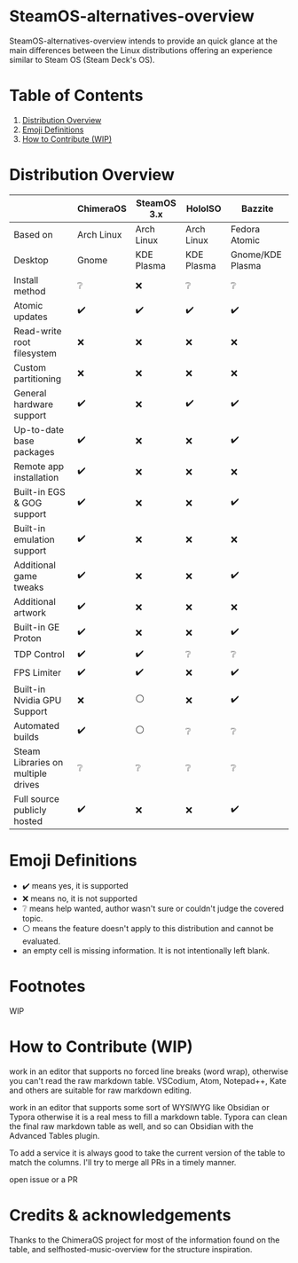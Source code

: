 # SteamOS-alternatives-overview
SteamOS-alternatives-overview intends to provide an quick glance at the main differences between the Linux distributions offering an experience similar to Steam OS (Steam Deck's OS).

# Table of Contents
1. [Distribution Overview](https://github.com/berserkwarwolf/steamos-alternatives-overview#distribution-overview)
2. [Emoji Definitions](https://github.com/berserkwarwolf/steamos-alternatives-overview#emoji-definitions)
3. [How to Contribute (WIP)](https://github.com/berserkwarwolf/steamos-alternatives-overview#how-to-contribute-wip)

# Distribution Overview

|                                   | ChimeraOS          | SteamOS 3.x        | HoloISO           | Bazzite
| --------------------------------- | ------------------ | ------------------ | ------------------|------------------|
| Based on                          | Arch Linux         | Arch Linux         | Arch Linux        | Fedora Atomic    |
| Desktop                           | Gnome              | KDE Plasma         | KDE Plasma        | Gnome/KDE Plasma |
| Install method                    | ❔                | :x:                | ❔                |❔               |
| Atomic updates                    | :heavy_check_mark: | :heavy_check_mark: | :heavy_check_mark:|:heavy_check_mark:|
| Read-write root filesystem        | :x:                | :x:                | :x:               |:x:               |
| Custom partitioning               | :x:                | :x:                | :x:               |:x:               |
| General hardware support          | :heavy_check_mark: | :x:                | :heavy_check_mark:|:heavy_check_mark:|
| Up-to-date base packages          | :heavy_check_mark: | :x:                | :x:               |:heavy_check_mark:|
| Remote app installation           | :heavy_check_mark: | :x:                | :x:               |:x:               |
| Built-in EGS & GOG support        | :heavy_check_mark: | :x:                | :x:               |:heavy_check_mark:|
| Built-in emulation support        | :heavy_check_mark: | :x:                | :x:               |:x:               |
| Additional game tweaks            | :heavy_check_mark: | :x:                | :x:               |:heavy_check_mark:|
| Additional artwork                | :heavy_check_mark: | :x:                | :x:               |:x:               |
| Built-in GE Proton                | :heavy_check_mark: | :x:                | :x:               |:heavy_check_mark:|
| TDP Control                       | :heavy_check_mark: | :heavy_check_mark: | ❔               |❔                |
| FPS Limiter                       | :heavy_check_mark: | :heavy_check_mark: | :x:               |:heavy_check_mark:|
| Built-in Nvidia GPU Support       | :x:                | ⚪                | :x:               |:heavy_check_mark:|
| Automated builds                  | :heavy_check_mark: | ⚪                | ❔               |❔                |
| Steam Libraries on multiple drives | ❔               | ❔                | ❔               |❔                |
| Full source publicly hosted       | :heavy_check_mark: | :x:                | :x:               |:heavy_check_mark:|

# Emoji Definitions
- ✔️ means yes, it is supported
- ❌ means no, it is not supported
- ❔ means help wanted, author wasn't sure or couldn't judge the covered topic.
- ⚪ means the feature doesn't apply to this distribution and cannot be evaluated.
- an empty cell is missing information. It is not intentionally left blank.

# Footnotes
WIP

# How to Contribute (WIP)
work in an editor that supports no forced line breaks (word wrap), otherwise you can't read the raw markdown table. VSCodium, Atom, Notepad++, Kate and others are suitable for raw markdown editing.

work in an editor that supports some sort of WYSIWYG like Obsidian or Typora otherwise it is a real mess to fill a markdown table. Typora can clean the final raw markdown table as well, and so can Obsidian with the Advanced Tables plugin.

To add a service it is always good to take the current version of the table to match the columns. I'll try to merge all PRs in a timely manner.

open issue or a PR

# Credits & acknowledgements
Thanks to the ChimeraOS project for most of the information found on the table, and selfhosted-music-overview for the structure inspiration.
